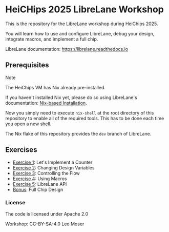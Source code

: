 # HeiCHips 2025 LibreLane Workshop

This is the repository for the LibreLane workshop during HeiChips 2025.

You will learn how to use and configure LibreLane, debug your design, integrate macros, and implement a full chip.

LibreLane documentation: https://librelane.readthedocs.io

## Prerequisites

> [!NOTE]
> The HeiChips VM has Nix already pre-installed.

If you haven't installed Nix yet, please do so using LibreLane's documentation: [Nix-based Installation](https://librelane.readthedocs.io/en/latest/getting_started/common/nix_installation/index.html). 

Now you simply need to execute `nix-shell` at the root directory of this repository to enable all of the required tools. This has to be done each time you open a new shell.

The Nix flake of this repository provides the `dev` branch of LibreLane.

## Exercises

- [Exercise 1](exercise_1/README.md): Let's Implement a Counter
- [Exercise 2](exercise_2/README.md): Changing Design Variables
- [Exercise 3](exercise_3/README.md): Controlling the Flow
- [Exercise 4](exercise_4/README.md): Using Macros
- [Exercise 5](exercise_5/README.md): LibreLane API
- [Bonus](bonus/README.md): Full Chip Design

### License

The code is licensed under Apache 2.0

Workshop: CC-BY-SA-4.0 Leo Moser
